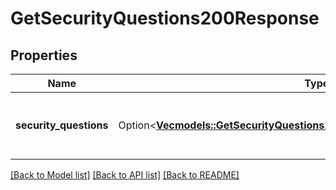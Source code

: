 # GetSecurityQuestions200Response

## Properties

Name | Type | Description | Notes
------------ | ------------- | ------------- | -------------
**security_questions** | Option<[**Vec<models::GetSecurityQuestions200ResponseSecurityQuestionsInner>**](get_security_questions_200_response_security_questions_inner.md)> | Security questions and response objects. | [optional]

[[Back to Model list]](../README.md#documentation-for-models) [[Back to API list]](../README.md#documentation-for-api-endpoints) [[Back to README]](../README.md)


